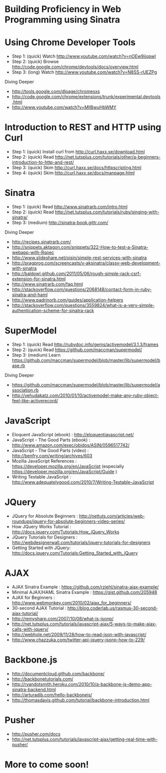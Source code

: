 
# Building Proficiency in Web Programming using Sinatra

# Using Chrome Developer Tools

* Step 1: (quick) Watch http://www.youtube.com/watch?v=nOEw9iiopwI
* Step 2: (quick) Browse http://code.google.com/chrome/devtools/docs/overview.html
* Step 3: (long) Watch http://www.youtube.com/watch?v=N8SS-rUEZPg

Diving Deeper

* http://tools.google.com/dlpage/chromesxs
* http://code.google.com/chrome/extensions/trunk/experimental.devtools.html
* http://www.youtube.com/watch?v=MllBwuHbWMY

# Introduction to REST and HTTP using Curl

* Step 1: (quick) Install curl from http://curl.haxx.se/download.html
* Step 2: (quick) Read http://net.tutsplus.com/tutorials/other/a-beginners-introduction-to-http-and-rest/
* Step 3: (quick) Skim http://curl.haxx.se/docs/httpscripting.html
* Step 4: (quick) Skim http://curl.haxx.se/docs/manpage.html

# Sinatra

* Step 1: (quick) Read http://www.sinatrarb.com/intro.html
* Step 2: (quick) Read http://net.tutsplus.com/tutorials/ruby/singing-with-sinatra/
* Step 3: (medium) http://sinatra-book.gittr.com/

Diving Deeper

* http://recipes.sinatrarb.com/
* http://snippets.aktagon.com/snippets/322-How-to-test-a-Sinatra-webapp-with-Rspec
* http://www.slideshare.net/oisin/simple-rest-services-with-sinatra
* http://pragprog.com/screencasts/v-aksinatra/classy-web-development-with-sinatra
* http://baldowl.github.com/2011/05/06/rough-simple-rack-csrf-extension-for-sinatra.html
* http://www.sinatrarb.com/faq.html
* http://stackoverflow.com/questions/2068148/contact-form-in-ruby-sinatra-and-haml
* http://www.padrinorb.com/guides/application-helpers
* http://stackoverflow.com/questions/3559824/what-is-a-very-simple-authentication-scheme-for-sinatra-rack

# SuperModel

* Step 1: (quick) Read http://rubydoc.info/gems/activemodel/3.1.3/frames
* Step 2: (quick) Read https://github.com/maccman/supermodel/
* Step 3: (medium) Learn https://github.com/maccman/supermodel/blob/master/lib/supermodel/base.rb

Diving Deeper

* https://github.com/maccman/supermodel/blob/master/lib/supermodel/association.rb
* http://yehudakatz.com/2010/01/10/activemodel-make-any-ruby-object-feel-like-activerecord/

# JavaScript

* Eloquent JavaScript (ebook) : http://eloquentjavascript.net/
* JavaScript - The Good Parts (ebook) : http://www.amazon.com/exec/obidos/ASIN/0596517742/
* JavaScript - The Good Parts (video) : http://benfry.com/writing/archives/603
* Mozilla JavaScript References : https://developer.mozilla.org/en/JavaScript (especially https://developer.mozilla.org/en/JavaScript/Guide )
* Writing Testable JavaScript : http://www.adequatelygood.com/2010/7/Writing-Testable-JavaScript

# JQuery

* JQuery for Absolute Beginners : http://nettuts.com/articles/web-roundups/jquery-for-absolute-beginners-video-series/
* How JQuery Works Tutorial : http://docs.jquery.com/Tutorials:How_jQuery_Works
* JQuery Tutorials for Designers : http://webdesignerwall.com/tutorials/jquery-tutorials-for-designers
* Getting Started with JQuery: http://docs.jquery.com/Tutorials:Getting_Started_with_jQuery

# AJAX

* AJAX Sinatra Example : https://github.com/rziehl/sinatra-ajax-example/
* Minimal AJAX/HAML Sinatra Example : https://gist.github.com/205948
* AJAX for Beginners : http://www.webmonkey.com/2010/02/ajax_for_beginners/
* 30-second AJAX Tutorial : http://blog.coderlab.us/rasmus-30-second-ajax-tutorial/
* http://remysharp.com/2007/10/08/what-is-jsonp/
* http://net.tutsplus.com/tutorials/javascript-ajax/5-ways-to-make-ajax-calls-with-jquery/
* http://webhole.net/2009/11/28/how-to-read-json-with-javascript/
* http://www.chazzuka.com/twitter-api-jquery-jsonp-how-to-229/

# Backbone.js

* http://documentcloud.github.com/backbone/
* http://backbonetutorials.com/
* http://ryandotsmith.heroku.com/2010/10/a-backbone-js-demo-app-sinatra-backend.html
* http://arturadib.com/hello-backbonejs/
* http://thomasdavis.github.com/tutorial/backbone-introduction.html

# Pusher

* http://pusher.com/docs
* http://net.tutsplus.com/tutorials/javascript-ajax/getting-real-time-with-pusher/


# More to come soon!